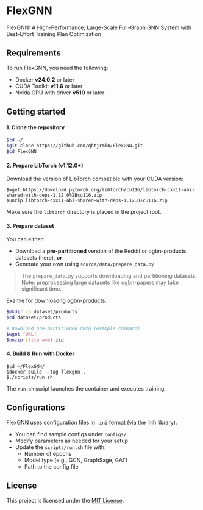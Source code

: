# FlexGNN
FlexGNN: A High-Performance, Large-Scale Full-Graph GNN System with Best-Effort Training Plan Optimization

## Requirements
To run FlexGNN, you need the following:
- Docker **v24.0.2** or later
- CUDA Toolkit **v11.6** or later
- Nvida GPU with driver **v510** or later

## Getting started
#### 1. Clone the repository
```bash
$cd ~/
$git clone https://github.com/qhtjrmin/FlexGNN.git
$cd FlexGNN
```

#### 2. Prepare LibTorch (v1.12.0+)
Download the version of LibTorch compatible with your CUDA version:
```
$wget https://download.pytorch.org/libtorch/cu116/libtorch-cxx11-abi-shared-with-deps-1.12.0%2Bcu116.zip
$unzip libtorch-cxx11-abi-shared-with-deps-1.12.0+cu116.zip
```
Make sure the `libtorch` directory is placed in the project root.

#### 3. Prepare dataset
You can either:
- Download a **pre-partitioned** version of the Reddit or ogbn-products datasets (here), **or**
- Generate your own using `source/data/prepare_data.py`
> The `prepare_data.py` supports downloading and partitioning datasets.  
> Note: preprocessing large datasets like ogbn-papers may take significant time.

Examle for downloadng ogbn-products:
``` bash
$mkdir -p dataset/products
$cd dataset/products

# Download pre-partitioned data (example command)
$wget [URL]
$unzip [filename].zip
```

#### 4. Build & Run with Docker
```
$cd ~/FlexGNN/
$docker build --tag flexgnn .
$./scripts/run.sh
```
The `run.sh` script launches the container and executes training.

## Configurations
FlexGNN uses configuration files in `.ini` format (via the [inih](https://github.com/benhoyt/inih) library).

- You can find sample configs under `configs/`
- Modify parameters as needed for your setup
- Update the `scripts/run.sh` file with:
  - Number of epochs
  - Model type (e.g., GCN, GraphSage, GAT)
  - Path to the config file
 
## License
This project is licensed under the [MIT License](.LICENSE).
